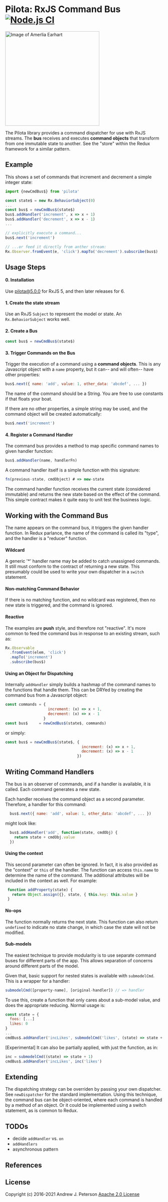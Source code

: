 # Pilota: RxJS Command Bus [![Node.js CI](https://github.com/ndp-software/pilota/actions/workflows/template.yml/badge.svg)](https://github.com/ndp-software/pilota/actions/workflows/template.yml)

<img src="http://interviewmg.ru/wp-content/uploads/2012/03/amelia-earhart-big.jpg" alt="Image of Amerlia Earhart" width="300" float="right">

The Pilota library provides a command dispatcher for use with RxJS streams. The **bus** receives and executes **command objects** that transform from one immutable state to another. See the "store" within the Redux framework for a similar pattern.

## Example

This shows a set of commands that increment and decrement a simple integer state:

```javascript
import {newCmdBus$} from 'pilota'

const state$ = new Rx.BehaviorSubject(0)
...
const bus$ = newCmdBus$(state$)
bus$.addHandler('increment', x => x + 1)
bus$.addHandler('decrement', x => x - 1)
...

// explicitly execute a command...
bus$.next('increment')

// ...or feed it directly from anther stream:
Rx.Observer.fromEvent(e, 'click').mapTo('decrement').subscribe(bus$)
```

## Usage Steps

#### 0. Installation

Use pilota@5.0.0 for RxJS 5, and then later releases for 6.

#### 1. Create the state stream

Use an RxJS `Subject` to represent the model or state. An `Rx.BehaviorSubject` works well.

#### 2. Create a Bus
```javascript 
const bus$ = newCmdBus$(state$)
```

#### 3. Trigger Commands on the Bus

Trigger the execution of a command using a **command objects**. This is any Javascript object with a `name` property, but it can-- and will often-- have other properties:

```javascript
bus$.next({ name: 'add', value: 1, other_data: 'abcdef', ... })
```

The name of the command should be a String. You are free to use constants if that floats your boat. 

If there are no other properties, a simple string may be used, and the command object will be created automatically:

```javascript
bus$.next('increment')
```

#### 4. Register a Command Handler

The command bus provides a method to map specific command names to given handler function:

```javascript
bus$.addHandler(name, handlerFn)
```

A command handler itself is a simple function with this signature:

```javascript
fn(previous-state, cmdObject) # => new-state
```

The command handler function receives the current state (considered immutable) and returns the new state based on the effect of the command. This simple contract makes it quite easy to unit test the business logic. 

## Working with the Command Bus

The name appears on the command bus, it triggers the given handler function. In Redux parlance, the name of the command is called its "type", and the handler is a "reducer" function.

#### Wildcard

A generic '*' handler name may be added to catch unassigned commands. It still must conform to the contract of returning a new state. This presumably could be used to write your own dispatcher in a `switch` statement.

#### Non-matching Command Behavior

If there is no matching function, and no wildcard was registered, then no new state is triggered, and the command is ignored.

#### Reactive

The examples are **push** style, and therefore not "reactive". It's more common to feed the command bus in response to an existing stream, such as:

```javascript
Rx.Observable
  .fromEvent(elem, 'click')
  .mapTo('increment')
  .subscribe(bus$)
```

#### Using an Object for Dispatching

Internally `addHandler` simply builds a hashmap of the command names to the functions that handle them. This can be DRYed by creating the command bus from a Javascript object:

```javascript
const commands = {
                   increment: (x) => x + 1,
                   decrement: (x) => x - 1
                 }
const bus$     = newCmdBus$(state$, commands)
```

or simply:

```javascript
const bus$ = newCmdBus$(state$, {
                                  increment: (x) => x + 1,
                                  decrement: (x) => x - 1
                                })
```



## Writing Command Handlers

The bus is an observer of commands, and if a handler is available, it is called. Each command generates a new state.

Each handler receives the command object as a second parameter. Therefore, a handler for this command:

```javascript
  bus$.next({ name: 'add', value: 1, other_data: 'abcdef', ... })
```

might look like:

```javascript
  bus$.addHandler('add', function(state, cmdObj) {
    return state + cmdObj.value
  })
```

#### Using the context

This second parameter can often be ignored. In fact, it is also provided as the "context" or `this` of the handler. The function can access `this.name` to determine the name of the command. The additional attributes will be included in the context as well. For example:

```javascript
 function addProperty(state) {
   return Object.assign({}, state, { this.key: this.value }
 }
```


#### No-ops

The function normally returns the next state. This function can also return `undefined` to indicate no state change, in which case the state will not be modified.

#### Sub-models

The easiest technique to provide modularity is to use separate command buses for different parts of the app. This allows separation of concerns around different parts of the model.

Given that, basic support for nested states is available with  `submodelCmd`. This is a wrapper for a handler:

```javascript
submodelCmd([property-name], [original-handler]) // => handler
```

To use this, create a function that only cares about a sub-model value, and does the appropriate reducing. Normal usage is:

```javascript
const state = {
  foos: [...]
  likes: 0
}
...
cmdBus$.addHandler('incLikes', submodelCmd('likes', (state) => state + 1))
```

[Experimental] It can also be partially applied, with just the function, as in:

```javascript
inc = submodelCmd((state) => state + 1)
cmdBus$.addHandler('incLikes', inc('likes')
```


## Extending

The dispatching strategy can be overriden by passing your own dispatcher. See `newDispatcher` for the standard implementation. Using this technique, the command bus can be object-oriented, where each command is handled by a method of an object. Or it could be implemented using a switch statement, as is common to Redux.




## TODOs

* decide `addHandler` vs. `on`
* `addHandlers`
* asynchronous pattern

## References

## License

Copyright (c) 2016-2021 Andrew J. Peterson
[Apache 2.0 License](https://github.com/ndp-software/pilota/raw/master/LICENSE)
